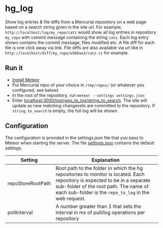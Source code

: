 # hg_log

Show log entries & file diffs from a Mercurial repository on a web page based on a search string given in the site url. For example, `http://localhost/log/my_repo/catz` would show all log entries in repository `my_repo` with commit message containing the string `catz`. Each log entry shown contains the commit message, files modified etc. A file diff for each file is one click away via link. File diffs are also available via url like in `http://localhost/diff/my_repo/e509aa3/catz.cs` for example.

## Run it
* [Install Meteor](https://www.meteor.com/install)
* Put Mercurial repo of your choice in `/tmp/repos/` (or whatever you configured, see below)
* In the root of the repository, run `meteor --settings settings.json`
* Enter [localhost:3000/log/repo_to_log/string_to_search](http://localhost:3000/log/repo_to_log/string_to_search). The site will update as new matching changesets are committed to the repository. If `string_to_search` is empty, the full log will be shown.

## Configuration
The configuration is provided in the settings.json file that you pass to Meteor when starting the server. The file [settings.json](https://github.com/lbergnehr/hg_log/blob/master/settings.json) contains the default settings. 

|Setting |Explanation|
|--------|-----------|
| repoStoreRootPath | Root path to the folder in which the hg repositories to monitor is located. Each repository is expected to be in a separate sub-folder of the root path. The name of each sub-folder is the  `repo_to_log`  in the web request.|
| pollInterval | A number greater than 1 that sets the interval in ms of pull/log operations per repository |
